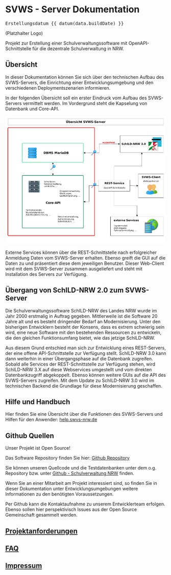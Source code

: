 <script setup lang="ts">
import { data } from './build.data';

const datum = (t) => {
  // gibt ein Datum im deutschen Format zurück
  try {
    return new Date(t).toLocaleDateString('de', {day: '2-digit', month: '2-digit', year: 'numeric', timeZone: 'Europe/Berlin'})
  } catch (e) {console.log(e); return 'Datumsfehler'}
}
</script>
# SVWS - Server Dokumentation

<pre>Erstellungsdatum {{ datum(data.buildDate) }}</pre>
(Platzhalter Logo) 

Projekt zur Erstellung einer Schulverwaltungssoftware mit OpenAPI-Schnittstelle für die dezentrale Schulverwaltung in NRW.  

## Übersicht

In dieser Dokumentation können Sie sich über den technischen Aufbau des SVWS-Servers,
die Einrichtung einer Entwicklungsumgebung und den verschiedenen Deploymentszenarien informieren.

In der folgenden Übersicht soll ein erster Eindruck vom Aufbau des SVWS-Servers vermittelt werden.
Im Vordergrund steht die Kapselung von Datenbank und Core-API.

![Übersicht-REST](./graphics/Uebersicht_SVWS-Server.png)

Externe Services können über die REST-Schnittstelle nach erfolgreicher Anmeldung Daten vom SVWS-Server erhalten. 
Ebenso greift die GUI auf die Daten zu und präsentiert diese dem jeweiligen Benutzer. 
Dieser Web-Client wird mit dem SVWS-Server zusammen ausgeliefert und steht mit Installation des Servers zur Verfügung. 

## Übergang von SchILD-NRW 2.0 zum SVWS-Server

Die Schulverwaltungssoftware SchILD-NRW des Landes NRW wurde im Jahr 2000 erstmalig in Auftrag gegeben.
Mittlerweile ist die Software 20 Jahre alt und es besteht dringender Bedarf an Modernisierung.
Unter den bisherigen Entwicklern besteht der Konsens, dass es extrem schwierig sein wird, eine neue Software 
mit den bestehenden Ressourcen zu entwickeln, die den gleichen Funktionsumfang bietet, wie das jetzige SchILD-NRW.

Aus diesem Grund entschied man sich zur Entwicklung eines REST-Servers, der eine offene API-Schnittstelle zur Verfügung stellt.
SchILD-NRW 3.0 kann dann weiterhin in einer Übergangsphase auf die Datenbank zugreifen.
Sobald alle Services der REST-Schnittstelle zur Verfügung stehen, wird SchILD-NRW 3.X auf diese Webservices umgestellt 
und vom direkten Datenbankzugriff abgekoppelt. Ebenso können weitere GUIs auf die API des SVWS-Servers zugreifen. 
Mit dem Update zu SchILD-NRW 3.0 wird im technischen Backend die Grundlage für diese Modernisierung geschaffen. 

## Hilfe und Handbuch 

Hier finden Sie eine Übersicht über die Funktionen des SVWS-Servers und Hilfen für den Anwender: [help.swvs-nrw.de](https://help.svws-nrw.de/)

## Github Quellen

Unser Projekt ist Open Source!  

Das Software Repository finden Sie hier: [Github Repository](https://github.com/SVWS-NRW/SVWS-Server)

Sie können unseren Quellcode und die Testdatenbanken unter dem o.g. Repository bzw. unter [Github - Schulverwaltung NRW](https://github.com/SVWS-NRW) finden.

Wenn Sie an einer Mitarbeit am Projekt interessiert sind, so finden Sie in dieser Dokumentation unter Entwicklungsumgebungen weitere Informationen zu den benötigten Voraussetzungen.

Per Github kann die Kontaktaufnahme zu unserem Entwicklerteam erfolgen. Ebenso sollen hier perspektivisch Issues aus der Open Source Gemeinschaft gesammelt werden. 


## [Projektanforderungen](Projektanforderungen.md)

## [FAQ](FAQ/index.md)

## [Impressum](https://www.schulministerium.nrw/impressum-haftungsausschluss-datenschutzbestimmungen)
